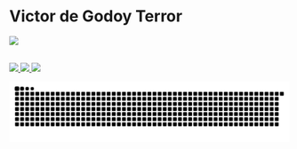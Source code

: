 # Victor de Godoy Terror

<div>
  <a href="https://github.com/VictorTerror">
  <img height="220em" src=https://github-readme-stats.vercel.app/api?username=victorterror&show_icons=true&theme=tokyonight&include_all_commits=true&count_private=true"/>
</div>

##

<div>
  <a href="https://www.linkedin.com/in/victor-terror-828a9254/"><img src=https://img.shields.io/badge/LinkedIn-0077B5?style=for-the-badge&logo=linkedin&logoColor=white</a>
  <a href="mailto:victorterror21@gmail.com"><img src=https://img.shields.io/badge/Gmail-D14836?style=for-the-badge&logo=gmail&logoColor=white</a>                                    
  <a href="https://webwhatsapp.com/send?phone=5511999988974"><img src=https://img.shields.io/badge/WhatsApp-25D366?style=for-the-badge&logo=whatsapp&logoColor=white</a>                                         
                                           
</div>
                                           
                                           
                                           
![Snake anamation](https://github.com/VictorTerror/victorterror/blob/output/github-contribution-grid-snake.svg)
